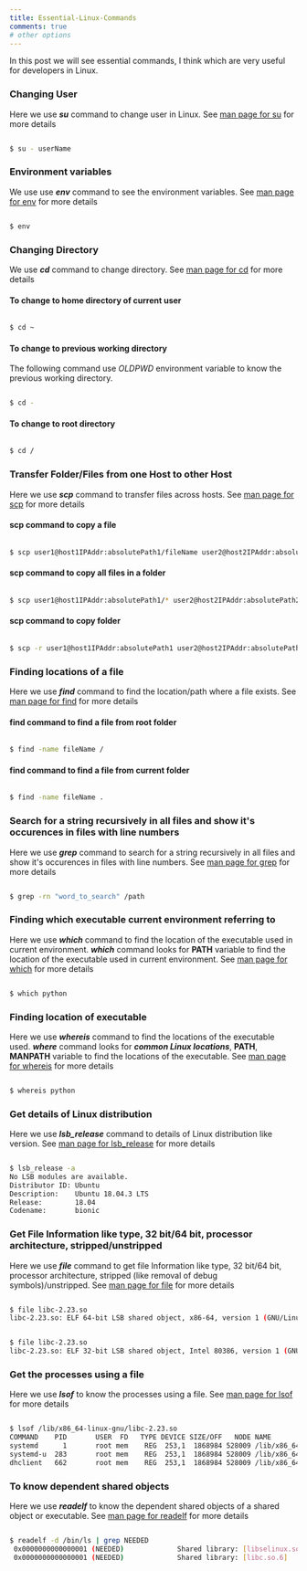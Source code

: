 ```yaml
---
title: Essential-Linux-Commands
comments: true
# other options
---
```


In this post we will see essential commands, I think which are very useful for developers in Linux.

### Changing User

Here we use ***su*** command to change user in Linux. See [man page for su](http://man7.org/linux/man-pages/man1/su.1.html) for more details 

```bash

$ su - userName

```

### Environment variables

We use use ***env*** command to see the environment variables. See [man page for env](http://man7.org/linux/man-pages/man1/env.1.html) for more details

```bash

$ env

```

### Changing Directory

We use ***cd*** command to change directory. See [man page for cd](http://man7.org/linux/man-pages/man1/cd.1p.html) for more details

#### To change to home directory of current user

```bash

$ cd ~

```

#### To change to previous working directory

The following command use _OLDPWD_ environment variable to know the previous working directory. 

```bash

$ cd -

```

#### To change to root directory

```bash

$ cd /

```

### Transfer Folder/Files from one Host to other Host

Here we use _**scp**_ command to transfer files across hosts. See [man page for scp](http://man7.org/linux/man-pages/man1/scp.1.html) for more details

#### scp command to copy a file

```bash

$ scp user1@host1IPAddr:absolutePath1/fileName user2@host2IPAddr:absolutePath2

```

#### scp command to copy all files in a folder

```bash

$ scp user1@host1IPAddr:absolutePath1/* user2@host2IPAddr:absolutePath2

```

#### scp command to copy folder

```bash

$ scp -r user1@host1IPAddr:absolutePath1 user2@host2IPAddr:absolutePath2

```

### Finding locations of a file 

Here we use _**find**_ command to find the location/path where a file exists. See [man page for find](http://man7.org/linux/man-pages/man1/find.1.html) for more details

#### find command to find a file from root folder 

```bash

$ find -name fileName /

```

#### find command to find a file from current folder 

```bash

$ find -name fileName .

```

### Search for a string recursively in all files and show it's occurences in files with line numbers

Here we use ***grep*** command to search for a string recursively in all files and show it's occurences in files with line numbers.
See [man page for grep](http://man7.org/linux/man-pages/man1/grep.1p.html) for more details

```bash

$ grep -rn "word_to_search" /path

```

### Finding which executable current environment referring to

Here we use ***which*** command to find the location of the executable used in current environment. ***which*** command looks for **PATH** variable to find the location of the executable used in current environment. See [man page for which](https://linux.die.net/man/1/which) for more details

```bash

$ which python

```

### Finding location of executable

Here we use ***whereis*** command to find the locations of the executable used. ***where*** command looks for ***common Linux locations***, **PATH**, **MANPATH** variable to find the locations of the executable. See [man page for whereis](http://man7.org/linux/man-pages/man1/whereis.1.html) for more details

```bash

$ whereis python

```

### Get details of Linux distribution

Here we use ***lsb_release*** command to details of Linux distribution like version. See [man page for lsb_release](http://manpages.ubuntu.com/manpages/bionic/man1/lsb_release.1.html) for more details

```bash

$ lsb_release -a                                                                                                                  
No LSB modules are available.                                                                                                                          
Distributor ID: Ubuntu                                                                                                                                 
Description:    Ubuntu 18.04.3 LTS                                                                                                                     
Release:        18.04                                                                                                                                  
Codename:       bionic

```

### Get File Information like type, 32 bit/64 bit, processor architecture, stripped/unstripped

Here we use ***file*** command to get file Information like type, 32 bit/64 bit, processor architecture, stripped (like removal of debug symbols)/unstripped. See [man page for file](http://man7.org/linux/man-pages/man1/file.1.html) for more details

```bash

$ file libc-2.23.so
libc-2.23.so: ELF 64-bit LSB shared object, x86-64, version 1 (GNU/Linux), dynamically linked, interpreter /lib64/l, BuildID[sha1]=1ca54a6e0d76188105b12e49fe6b8019bf08803a, for GNU/Linux 2.6.32, stripped

```

```bash

$ file libc-2.23.so
libc-2.23.so: ELF 32-bit LSB shared object, Intel 80386, version 1 (GNU/Linux), dynamically linked, interpreter /lib/ld-, BuildID[sha1]=9a6b57c7a4f93d7e54e61bccb7df996c8bc58141, for GNU/Linux 2.6.32, stripped

```

### Get the processes using a file

Here we use ***lsof*** to know the processes using a file. See [man page for lsof](http://man7.org/linux/man-pages/man8/lsof.8.html) for more details

```bash

$ lsof /lib/x86_64-linux-gnu/libc-2.23.so
COMMAND    PID       USER  FD   TYPE DEVICE SIZE/OFF   NODE NAME
systemd      1       root mem    REG  253,1  1868984 528009 /lib/x86_64-linux-gnu/libc-2.23.so
systemd-u  283       root mem    REG  253,1  1868984 528009 /lib/x86_64-linux-gnu/libc-2.23.so
dhclient   662       root mem    REG  253,1  1868984 528009 /lib/x86_64-linux-gnu/libc-2.23.so

```

### To know dependent shared objects

Here we use ***readelf*** to know the dependent shared objects of a shared object or executable. See [man page for readelf](http://man7.org/linux/man-pages/man1/readelf.1.html) for more details

```bash

$ readelf -d /bin/ls | grep NEEDED
 0x0000000000000001 (NEEDED)             Shared library: [libselinux.so.1]
 0x0000000000000001 (NEEDED)             Shared library: [libc.so.6]

```
